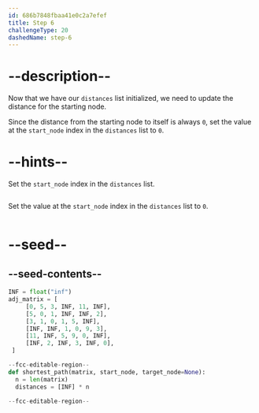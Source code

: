 ```yaml
---
id: 686b7848fbaa41e0c2a7efef
title: Step 6
challengeType: 20
dashedName: step-6
---
```


# --description--

Now that we have our `distances` list initialized, we need to update the distance for the starting node.

Since the distance from the starting node to itself is always `0`, set the value at the `start_node` index in the `distances` list to `0`.

# --hints--

Set the `start_node` index in the `distances` list.

```js

```

Set the value at the `start_node` index in the `distances` list to `0`.

```js

```

# --seed--

## --seed-contents--

```py
INF = float("inf")
adj_matrix = [
     [0, 5, 3, INF, 11, INF],
     [5, 0, 1, INF, INF, 2],
     [3, 1, 0, 1, 5, INF],
     [INF, INF, 1, 0, 9, 3],
     [11, INF, 5, 9, 0, INF],
     [INF, 2, INF, 3, INF, 0],
 ]

--fcc-editable-region--
def shortest_path(matrix, start_node, target_node=None):
  n = len(matrix)
  distances = [INF] * n
  
--fcc-editable-region--
```
